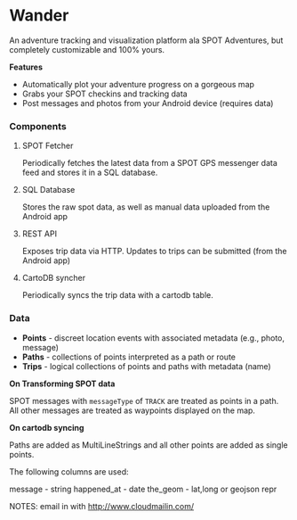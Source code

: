 # Wander

An adventure tracking and visualization platform ala SPOT Adventures, but
completely customizable and 100% yours.

**Features**

* Automatically plot your adventure progress on a gorgeous map
* Grabs your SPOT checkins and tracking data
* Post messages and photos from your Android device (requires data)

### Components

1. SPOT Fetcher

    Periodically fetches the latest data from a SPOT GPS messenger data feed
    and stores it in a SQL database.

2. SQL Database

    Stores the raw spot data, as well as manual data uploaded from the Android app

3. REST API

    Exposes trip data via HTTP. Updates to trips can be submitted (from the
    Android app)

4. CartoDB syncher

    Periodically syncs the trip data with a cartodb table.

### Data

* **Points** - discreet location events with associated metadata (e.g., photo, message)
* **Paths** - collections of points interpreted as a path or route
* **Trips** - logical collections of points and paths with metadata (name)

**On Transforming SPOT data**

SPOT messages with `messageType` of `TRACK` are treated as points in a path.
All other messages are treated as waypoints displayed on the map.

**On cartodb syncing**

Paths are added as MultiLineStrings and all other points are added as single points.

The following columns are used:

message - string
happened_at - date
the_geom - lat,long or geojson repr


NOTES:
email in with
http://www.cloudmailin.com/
